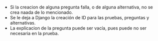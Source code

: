 - Si la creacion de alguna pregunta falla, o de alguna alternativa, no se crea naada de lo mencionado.
- Se le deja a Django la creación de ID para las pruebas, preguntas y alternativas.
- La explicacion de la pregunta puede ser vacía, pues puede no ser necesaria en la prueba.
